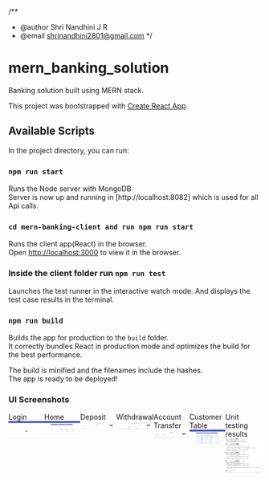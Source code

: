 /\*\*

- @author Shri Nandhini J R
- @email shrinandhini2801@gmail.com
  \*/

# mern_banking_solution

Banking solution built using MERN stack.

This project was bootstrapped with [Create React App](https://github.com/facebook/create-react-app).

## Available Scripts

In the project directory, you can run:

### `npm run start`

Runs the Node server with MongoDB<br />
Server is now up and running in [http://localhost:8082] which is used for all Api calls.

### `cd mern-banking-client and run npm run start`

Runs the client app(React) in the browser.<br />
Open [http://localhost:3000](http://localhost:3000) to view it in the browser.

### Inside the client folder run `npm run test`

Launches the test runner in the interactive watch mode. And displays the test case results in the terminal.<br />

### `npm run build`

Builds the app for production to the `build` folder.<br />
It correctly bundles React in production mode and optimizes the build for the best performance.

The build is minified and the filenames include the hashes.<br />
The app is ready to be deployed!

### UI Screenshots

<div style="display: flex;">
  <div>
    Login <br/>
    <img  src="./screenshots/login.png?sanitize=true" >
  </div>
    <div>
    Home <br/>
    <img  src="./screenshots/home.png?sanitize=true" >
  </div>
    <div>
    Deposit <br/>
    <img  src="./screenshots/deposit.png?sanitize=true" >
  </div>
    <div>
    Withdrawal <br/>
    <img  src="./screenshots/withdrawal.png?sanitize=true" >
  </div>
    <div>
    Account Transfer <br/>
    <img  src="./screenshots/transfer.png?sanitize=true" >
  </div>
    <div>
    Customer Table <br/>
    <img  src="./screenshots/finaltable.png?sanitize=true" >
  </div>
  <div>
    Unit testing results <br/>
    <img  src="./screenshots/unittest.png?sanitize=true" >
  </div>
</div>
